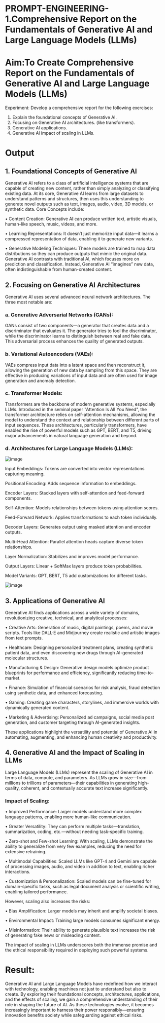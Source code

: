 # PROMPT-ENGINEERING- 1.Comprehensive Report on the Fundamentals of Generative AI and Large Language Models (LLMs)
# Aim:To Create Comprehensive Report on the Fundamentals of Generative AI and Large Language Models (LLMs)

Experiment:
Develop a comprehensive report for the following exercises:
1.	Explain the foundational concepts of Generative AI. 
2.	Focusing on Generative AI architectures. (like transformers).
3.	Generative AI applications.
4.	Generative AI impact of scaling in LLMs.

# Output
## 1. Foundational Concepts of Generative AI
Generative AI refers to a class of artificial intelligence systems that are capable of creating new content, rather than simply analyzing or classifying existing data. At its core, Generative AI learns from large datasets to understand patterns and structures, then uses this understanding to generate novel outputs such as text, images, audio, video, 3D models, or synthetic data.
Core Concepts include:

•	Content Creation: Generative AI can produce written text, artistic visuals, human-like speech, music, videos, and more.

•	Learning Representations: It doesn’t just memorize input data—it learns a compressed representation of data, enabling it to generate new variants.

•	Generative Modeling Techniques: These models are trained to map data distributions so they can produce outputs that mimic the original data.
Generative AI contrasts with traditional AI, which focuses more on prediction and classification. Instead, Generative AI “imagines” new data, often indistinguishable from human-created content.

## 2. Focusing on Generative AI Architectures
Generative AI uses several advanced neural network architectures. The three most notable are:
### a. Generative Adversarial Networks (GANs):
GANs consist of two components—a generator that creates data and a discriminator that evaluates it. The generator tries to fool the discriminator, while the discriminator learns to distinguish between real and fake data. This adversarial process enhances the quality of generated outputs.
### b. Variational Autoencoders (VAEs):
VAEs compress input data into a latent space and then reconstruct it, allowing the generation of new data by sampling from this space. They are effective in producing variations of input data and are often used for image generation and anomaly detection.
### c. Transformer Models:
Transformers are the backbone of modern generative systems, especially LLMs. Introduced in the seminal paper "Attention Is All You Need", the transformer architecture relies on self-attention mechanisms, allowing the model to understand the context and relationship between different parts of input sequences.
These architectures, particularly transformers, have enabled the rise of powerful models such as GPT, BERT, and T5, driving major advancements in natural language generation and beyond.
### d. Architectures for Large Language Models (LLMs):

![image](https://github.com/user-attachments/assets/fe969348-5c1c-47d2-a29d-b87970dca23f)

Input Embeddings: Tokens are converted into vector representations capturing meaning.

Positional Encoding: Adds sequence information to embeddings.

Encoder Layers: Stacked layers with self-attention and feed-forward components.

Self-Attention: Models relationships between tokens using attention scores.

Feed-Forward Network: Applies transformations to each token individually.

Decoder Layers: Generates output using masked attention and encoder outputs.

Multi-Head Attention: Parallel attention heads capture diverse token relationships.

Layer Normalization: Stabilizes and improves model performance.

Output Layers: Linear + SoftMax layers produce token probabilities.

Model Variants: GPT, BERT, T5 add customizations for different tasks.

![image](https://github.com/user-attachments/assets/4d010952-1a64-4904-9d08-cfcbeaa1937e)


## 3. Applications of Generative AI
Generative AI finds applications across a wide variety of domains, revolutionizing creative, technical, and analytical processes:

•	Creative Arts: Generation of music, digital paintings, poems, and movie scripts. Tools like DALL·E and Midjourney create realistic and artistic images from text prompts.

•	Healthcare: Designing personalized treatment plans, creating synthetic patient data, and even discovering new drugs through AI-generated molecular structures.

•	Manufacturing & Design: Generative design models optimize product blueprints for performance and efficiency, significantly reducing time-to-market.

•	Finance: Simulation of financial scenarios for risk analysis, fraud detection using synthetic data, and enhanced forecasting.

•	Gaming: Creating game characters, storylines, and immersive worlds with dynamically generated content.

•	Marketing & Advertising: Personalized ad campaigns, social media post generation, and customer targeting through AI-generated insights.

These applications highlight the versatility and potential of Generative AI in automating, augmenting, and enhancing human creativity and productivity.

## 4. Generative AI and the Impact of Scaling in LLMs
Large Language Models (LLMs) represent the scaling of Generative AI in terms of data, compute, and parameters. As LLMs grow in size—from millions to trillions of parameters—their capabilities in generating high-quality, coherent, and contextually accurate text increase significantly.
### Impact of Scaling:
•	Improved Performance: Larger models understand more complex language patterns, enabling more human-like communication.

•	Greater Versatility: They can perform multiple tasks—translation, summarization, coding, etc.—without needing task-specific training.

•	Zero-shot and Few-shot Learning: With scaling, LLMs demonstrate the ability to generalize from very few examples, reducing the need for extensive retraining.

•	Multimodal Capabilities: Scaled LLMs like GPT-4 and Gemini are capable of processing images, audio, and video in addition to text, enabling richer interactions.

•	Customization & Personalization: Scaled models can be fine-tuned for domain-specific tasks, such as legal document analysis or scientific writing, enabling tailored performance.

However, scaling also increases the risks:

•	Bias Amplification: Larger models may inherit and amplify societal biases.

•	Environmental Impact: Training large models consumes significant energy.

•	Misinformation: Their ability to generate plausible text increases the risk of generating fake news or misleading content.

The impact of scaling in LLMs underscores both the immense promise and the ethical responsibility required in deploying such powerful systems.


# Result:

Generative AI and Large Language Models have redefined how we interact with technology, enabling machines not just to understand but also to create. By exploring their foundational concepts, architectures, applications, and the effects of scaling, we gain a comprehensive understanding of their role in shaping the future of AI. As these technologies evolve, it becomes increasingly important to harness their power responsibly—ensuring innovation benefits society while safeguarding against ethical risks.
